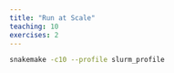 ```yaml
---
title: "Run at Scale"
teaching: 10
exercises: 2
---
```


```bash
snakemake -c10 --profile slurm_profile
```
